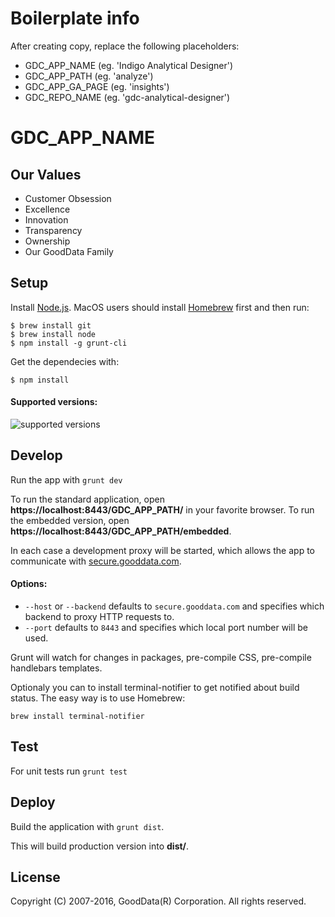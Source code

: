 # Boilerplate info

After creating copy, replace the following placeholders:

- GDC_APP_NAME (eg. 'Indigo Analytical Designer')
- GDC_APP_PATH (eg. 'analyze')
- GDC_APP_GA_PAGE (eg. 'insights')
- GDC_REPO_NAME (eg. 'gdc-analytical-designer')

# GDC_APP_NAME

## Our Values

 * Customer Obsession
 * Excellence
 * Innovation
 * Transparency
 * Ownership
 * Our GoodData Family

## Setup

Install [Node.js](http://nodejs.org). MacOS users should install [Homebrew](http://brew.sh/) first and then run:
```
$ brew install git
$ brew install node
$ npm install -g grunt-cli
```

Get the dependecies with:
```
$ npm install
```

#### Supported versions:
![supported versions](http://client-demo.na.intgdc.com:50480/badge?repo=GDC_REPO_NAME)

## Develop
Run the app with ```grunt dev```

To run the standard application, open **https://localhost:8443/GDC_APP_PATH/** in your favorite browser. To run
the embedded version, open **https://localhost:8443/GDC_APP_PATH/embedded**.

In each case a development proxy will be started, which allows the app to communicate
with [secure.gooddata.com](https://secure.gooddata.com).

#### Options:

- `--host` or `--backend` defaults to `secure.gooddata.com` and specifies which backend to proxy HTTP requests to.
- `--port` defaults to `8443` and specifies which local port number will be used.

Grunt will watch for changes in packages, pre-compile CSS, pre-compile handlebars templates.

Optionaly you can to install terminal-notifier to get notified about build status.
The easy way is to use Homebrew:

```shell
brew install terminal-notifier
```

## Test
For unit tests run ```grunt test```

## Deploy
Build the application with ```grunt dist```.

This will build production version into **dist/**.

## License
Copyright (C) 2007-2016, GoodData(R) Corporation. All rights reserved.
